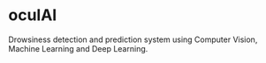 # oculAI
Drowsiness detection and prediction system using Computer Vision, Machine Learning and Deep Learning. 
